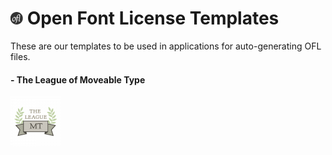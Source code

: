 <img src="https://github.com/theleagueof/licenses/raw/gh-pages/images/OFLLogoCircGray.png" alt="OFL Logo" width="20"> Open Font License Templates
==================================================

These are our templates to be used in applications for auto-generating OFL files.

#### - The League of Moveable Type
<img src="https://github.com/theleagueof/licenses/raw/gh-pages/images/leaguelogo.png" alt="The League of Moveable Type Logo"> 